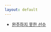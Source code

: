 ```yaml
---
layout: default
---
```


<ul>
    <li>
        <a href="../_post/2020-05-15-Programmers-Coding-Test-Level1 49-1.md">
            완주하지 못한 선수
        </a>
    </li>
</ul>
